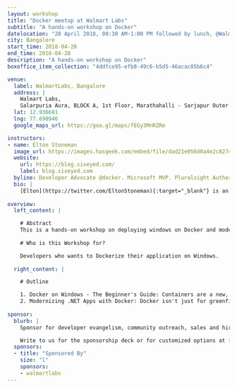 ```yaml
---
layout: workshop
title: "Docker meetup at Walmart Labs"
subtitle: "A hands-on workshop on Docker"
datelocation: "28 April 2018, 09:30 AM-1:00 PM followed by lunch, @WalmartLabs, Bangalore"
city: Bangalore
start_time: 2018-04-28
end_time: 2018-04-28
description: "A hands-on workshop on Docker"
boxoffice_item_collection: "4ddfce95-efb8-49c6-b5d5-46acac05b6c4"

venue:
  label: WalmartLabs, Bangalore
  address: |
    Walmart Labs,
    Salarpuria Aura, BLOCK A, 1st Floor, Marathahalli - Sarjapur Outer Ring Rd, Kaverappa Layout, Kadubeesanahalli, Bengaluru, Karnataka 560103, India
  lat: 12.936681
  lng: 77.690946
  google_maps_url: https://goo.gl/maps/fEGy3MnRZRm

instructors:
- name: Elton Stoneman 
  image_url: https://images.hasgeek.com/embed/file/dad21e056d0a4e2c827430c005983c2e
  website:
    url: https://blog.sixeyed.com/
    label: blog.sixeyed.com
  byline: Developer Advocate @docker. Microsoft MVP. Pluralsight Author.
  bio: |
    [Elton](https://twitter.com/EltonStoneman){:target="_blank"} is an 8-time Microsoft MVP, author, trainer and speaker.
    
overview:
  left_content: |

    # Abstract
    This is a hands-on workshop on deploying windows on Docker and modernising .net apps with Docker
    
    # Who is this Workshop for?

    Developers who wants to Dockerize their application on Windows.
    
  right_content: |

    # Outline

    1. Docker on Windows - The Beginner's Guide: Containers are a new, lightweight model of compute and Docker lets you run server-side apps using the exact same platform on your dev laptop and in a highly-available cluster in the cloud. In this first session you'll learn the basics of Docker on Windows - how to build, ship and run apps as containers - and you'll learn why Docker is such a big deal.
    2. Modernizing .NET Apps with Docker: Docker isn't just for greenfield .NET Core apps running in Linux - you can run existing full .NET Framework apps in containers on Windows. In this session you'll see how to take an existing .NET app and run it in Docker on Windows with no code changes. Then you'll see how Docker enables you to break features out of the app and run them in separate containers, giving you a roadmap for modernizing your existing app landscape without needing full rewrites.
    
sponsor:
  blurb: |
    Sponsor for developer evangelism, community outreach, sales and hiring.

    Write to us for the sponsorship deck or for customized options at [info@hasgeek.com](mailto:info@hasgeek.com)
  sponsors:
  - title: "Sponsored By"
    size: "l"
    sponsors:
    - walmartlabs     
---
```

